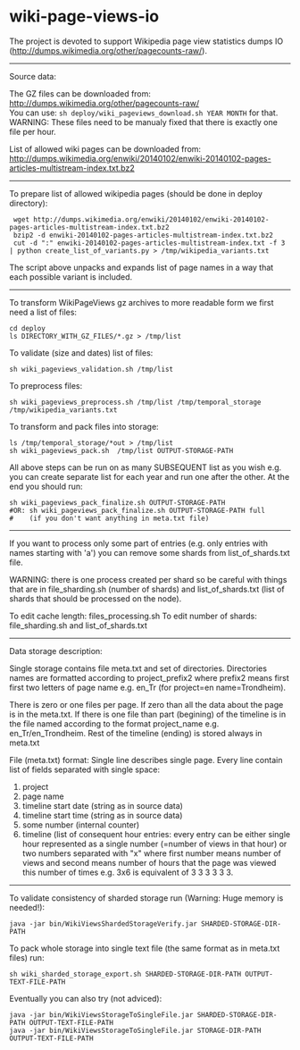wiki-page-views-io
==================

The project is devoted to support Wikipedia page view statistics dumps IO 
(http://dumps.wikimedia.org/other/pagecounts-raw/). 

-----------------------------------------------------------------------------------------------------------------

Source data:

The GZ files can be downloaded from:
    http://dumps.wikimedia.org/other/pagecounts-raw/    
You can use: `sh deploy/wiki_pageviews_download.sh YEAR MONTH` for that.
WARNING: These files need to be manualy fixed that there is exactly one file per hour.

List of allowed wiki pages can be downloaded from:
    http://dumps.wikimedia.org/enwiki/20140102/enwiki-20140102-pages-articles-multistream-index.txt.bz2

-----------------------------------------------------------------------------------------------------------------

To prepare list of allowed wikipedia pages (should be done in deploy directory):

     wget http://dumps.wikimedia.org/enwiki/20140102/enwiki-20140102-pages-articles-multistream-index.txt.bz2
     bzip2 -d enwiki-20140102-pages-articles-multistream-index.txt.bz2
     cut -d ":" enwiki-20140102-pages-articles-multistream-index.txt -f 3 | python create_list_of_variants.py > /tmp/wikipedia_variants.txt

The script above unpacks and expands list of page names in a way that each possible variant is included.

-----------------------------------------------------------------------------------------------------------------

To transform WikiPageViews gz archives to more readable form we first need a list of files:

    cd deploy
    ls DIRECTORY_WITH_GZ_FILES/*.gz > /tmp/list

To validate (size and dates) list of files:

    sh wiki_pageviews_validation.sh /tmp/list

To preprocess files:

    sh wiki_pageviews_preprocess.sh /tmp/list /tmp/temporal_storage /tmp/wikipedia_variants.txt

To transform and pack files into storage:

    ls /tmp/temporal_storage/*out > /tmp/list
    sh wiki_pageviews_pack.sh  /tmp/list OUTPUT-STORAGE-PATH

All above steps can be run on as many SUBSEQUENT list as you wish e.g. you can create separate list for each year
and run one after the other.
At the end you should run:

    sh wiki_pageviews_pack_finalize.sh OUTPUT-STORAGE-PATH
    #OR: sh wiki_pageviews_pack_finalize.sh OUTPUT-STORAGE-PATH full 
    #    (if you don't want anything in meta.txt file)

-----------------------------------------------------------------------------------------------------------------

If you want to process only some part of entries (e.g. only entries with names starting with 'a')
you can remove some shards from list_of_shards.txt file. 

WARNING: there is one process created per shard so be careful with things that are in 
file_sharding.sh (number of shards) and list_of_shards.txt (list of shards that should be processed on the node). 

To edit cache length: files_processing.sh
To edit number of shards: file_sharding.sh and list_of_shards.txt

-----------------------------------------------------------------------------------------------------------------

Data storage description:

Single storage contains file meta.txt and set of directories. 
Directories names are formatted according to project_prefix2 
where prefix2 means first first two letters of page name 
e.g. en_Tr (for project=en name=Trondheim).

There is zero or one files per page. If zero than all the data about the page
is in the meta.txt. If there is one file than part (begining) 
of the timeline is in the file named
according to the format project_name e.g. en_Tr/en_Trondheim.
Rest of the timeline (ending) is stored always in meta.txt

File (meta.txt) format:
Single line describes single page. Every line contain list of fields separated with single space:
1) project
2) page name
3) timeline start date (string as in source data)
4) timeline start time (string as in source data)
5) some number (internal counter)
6) timeline (list of consequent hour entries: every entry can be either
 single hour represented as a single number (=number of views in that hour) or
 two numbers separated with "x" where first number means number of views and 
 second means number of hours that the page was viewed this number of times e.g.
 3x6 is equivalent of 3 3 3 3 3 3.
 
-----------------------------------------------------------------------------------------------------------------

To validate consistency of sharded storage run (Warning: Huge memory is needed!):

    java -jar bin/WikiViewsShardedStorageVerify.jar SHARDED-STORAGE-DIR-PATH

To pack whole storage into single text file (the same format as in meta.txt files) run:

    sh wiki_sharded_storage_export.sh SHARDED-STORAGE-DIR-PATH OUTPUT-TEXT-FILE-PATH

Eventually you can also try (not adviced):

    java -jar bin/WikiViewsStorageToSingleFile.jar SHARDED-STORAGE-DIR-PATH OUTPUT-TEXT-FILE-PATH
    java -jar bin/WikiViewsStorageToSingleFile.jar STORAGE-DIR-PATH OUTPUT-TEXT-FILE-PATH



